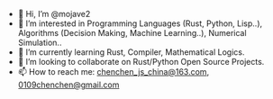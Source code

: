 - 👋 Hi, I’m @mojave2
- 👀 I’m interested in Programming Languages (Rust, Python, Lisp..), Algorithms (Decision Making, Machine Learning..), Numerical Simulation..
- 🌱 I’m currently learning Rust, Compiler, Mathematical Logics.
- 💞️ I’m looking to collaborate on Rust/Python Open Source Projects.
- 📫 How to reach me: chenchen_js_china@163.com, 0109chenchen@gmail.com

<!---
mojave2/mojave2 is a ✨ special ✨ repository because its `README.md` (this file) appears on your GitHub profile.
You can click the Preview link to take a look at your changes.
--->
